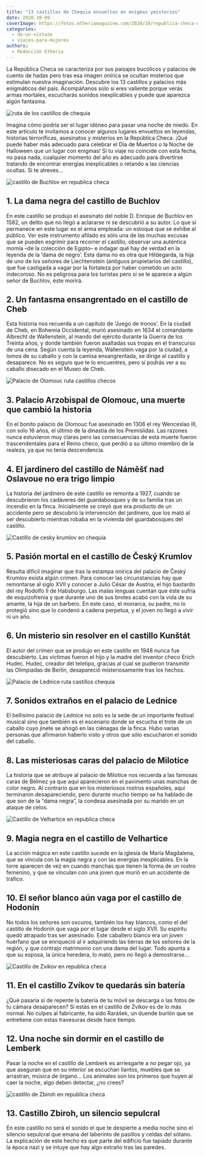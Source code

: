 ```yaml
---
title: "13 castillos de Chequia envueltos en enigmas ymisterios"
date: 2020-10-09
coverImage: https://fotos.etheriamagazine.com/2020/10/republica-checa-cesky-krumlov.jpg
categories: 
  - de-un-vistazo
  - viajes-para-mujeres
authors: 
  - Redacción Etheria
---
```


La República Checa se caracteriza por sus paisajes bucólicos y palacios de cuento de hadas pero tras esa imagen onírica se ocultan misterios que estimulan nuestra imaginación. Descubre los 13 castillos y palacios más enigmáticos del país. Acompáñanos solo si eres valiente porque verás armas mortales, escucharás sonidos inexplicables y puede que aparezca algún fantasma.

![ruta de los castillos de chequia](https://fotos.etheriamagazine.com/2020/10/cesky-krumlov.jpg "Bruma misteriosa en Česky Krumlov. © Ales Motejl")

Imagina cómo podría ser el lugar idóneo para pasar una noche de miedo. En este artículo 
te invitamos a conocer algunos lugares envueltos en leyendas, historias terroríficas, 
asesinatos y misterios en la República Checa. ¡Qué puede haber más adecuado para 
celebrar el Día de Muertos o la Noche de Halloween que un lugar con enigmas! Si tu viaje 
no coincide con esta fecha, no pasa nada, cualquier momento del año es adecuado para 
divertirse tratando de encontrar energías inexplicables o retando a las ciencias 
ocultas. Si te atreves... 

![castillo de Buchlov en republica checa](https://fotos.etheriamagazine.com/2020/10/republica-checa-castillo-Buchlov.jpg "Castillo de Buchlov. © Libor Svácek")

## 1\. La dama negra del castillo de Buchlov

En este castillo se produjo el asesinato del noble D. Enrique de Buchlov en 1582, un 
delito que no llegó a aclararse ni se descubrió a su autor. Lo que sí permanece en este 
lugar es el arma empleada: un estoque que se exhibe al público. Ver este instrumento 
afilado es sólo una de las muchas excusas que se pueden esgrimir para recorrer el 
castillo, observar una auténtica momia –de la colección de Egipto– e indagar qué hay de 
verdad en la leyenda de la ‘dama de negro’. Esta dama no es otra que Hildegarda, la hija 
de uno de los señores de Liechtenstein (antiguos propietarios del castillo), que fue 
castigada a vagar por la fortaleza por haber cometido un acto indecoroso. No es 
peligrosa para los turistas pero si se le aparece a algún señor de Buchlov, éste morirá. 

## 2\. Un fantasma ensangrentado en el castillo de Cheb

Esta historia nos recuerda a un capítulo de ‘Juego de tronos’. En la ciudad de Cheb, en 
Bohemia Occidental, murió asesinado en 1634 el comandante Albrecht de Wallenstein, al 
mando del ejército durante la Guerra de los Treinta años, y donde también fueron 
asaltadas sus tropas en el transcurso de una cena. Según cuenta la leyenda, Wallenstein 
vaga por la ciudad, a lomos de su caballo y con la camisa ensangrentada, se dirige al 
castillo y desaparece. No es seguro que te lo encuentres, pero sí podrás ver a su 
caballo disecado en el Museo de Cheb. 

![Palacio de Olomouc ruta castillos checos](https://fotos.etheriamagazine.com/2020/10/republica-checa-palacio-Olomouc.jpg "Palacio de Olomouc. © Libor Svácek")

## 3\. Palacio Arzobispal de Olomouc, una muerte que cambió la historia

En el bonito palacio de Olomouc fue asesinado en 1306 el rey Wenceslao III, con solo 16 
años, el último de la dinastía de los Premislidas. Las razones nunca estuvieron muy 
claras pero las consecuencias de esta muerte fueron trascendentales para el Reino checo, 
que perdió a su último miembro de la realeza, ya que no tenía descendencia. 

## 4\. El jardinero del castillo de Námĕšť nad Oslavoue no era trigo limpio

La historia del jardinero de este castillo se remonta a 1927, cuando se descubrieron los 
cadáveres del guardabosques y de su familia tras un incendio en la finca. Inicialmente 
se creyó que era producto de un accidente pero se descubrió la intervención del 
jardinero, que los mató al ser descubierto mientras robaba en la vivienda del 
guardabosques del castillo. 

![Castillo de cesky krumlov en chequia](https://fotos.etheriamagazine.com/2020/10/republica-checa-cesky-krumlov.jpg "Castillo de Český Krumlov. © Ales Motejl")

## 5\. Pasión mortal en el castillo de Český Krumlov

Resulta difícil imaginar que tras la estampa onírica del palacio de Český Krumlov exista 
algún crimen. Para conocer las circunstancias hay que remontarse al siglo XVII y conocer 
a Julio César de Austria, el hijo bastardo del rey Rodolfo II de Habsburgo. Las malas 
lenguas cuentan que éste sufría de esquizofrenia y que durante uno de sus brotes acabó 
con la vida de su amante, la hija de un barbero. En este caso, el monarca, su padre, no 
lo protegió sino que lo condenó a cadena perpetua, y el joven no llegó a vivir ni un 
año. 

## 6\. Un misterio sin resolver en el castillo Kunštát

El autor del crimen que se produjo en este castillo en 1948 nunca fue descubierto. Las 
víctimas fueron el hijo y la madre del inventor checo Erich Hudec. Hudec, creador del 
teletipo, gracias al cual se pudieron transmitir las Olimpiadas de Berlín, desapareció 
misteriosamente tras los hechos. 

![Palacio de Lednice ruta castillos chequia](https://fotos.etheriamagazine.com/2020/10/republica-checa-castillo-Lednice.jpg "Palacio de Lednice. © Ladislav Renner")

## 7\. Sonidos extraños en el palacio de Lednice

El bellísimo palacio de Lednice no solo es la sede de un importante festival musical 
sino que también es el escenario donde se escucha el trote de un caballo cuyo jinete se 
ahogó en las ciénagas de la finca. Hubo varias personas que afirmaron haberlo visto y 
otros que sólo escucharon el sonido del caballo. 

## 8\. Las misteriosas caras del palacio de Milotice

La historia que se atribuye al palacio de Milotice nos recuerda a las famosas caras de 
Bélmez ya que aquí aparecieron en el pavimento unas manchas de color negro. Al contrario 
que en los misteriosos rostros españoles, aquí terminaron desapareciendo, pero durante 
mucho tiempo se ha hablado de que son de la “dama negra”, la condesa asesinada por su 
marido en un ataque de celos. 

![Castillo de Velhartice en republica checa](https://fotos.etheriamagazine.com/2020/10/republica-checa-castilo-Velhartice.jpg "Castillo de Velhartice. © Pavel Ouředník")

## 9\. Magia negra en el castillo de Velhartice

La acción mágica en este castillo sucede en la iglesia de María Magdalena, que se 
vincula con la magia negra y con las energías inexplicables. En la torre aparecen de vez 
en cuando manchas que tienen la forma de un rostro femenino, y que se vinculan con una 
joven que murió en un accidente de tráfico. 

## 10\. El señor blanco aún vaga por el castillo de Hodonín

No todos los señores son oscuros, también los hay blancos, como el del castillo de 
Hodonín que vaga por el lugar desde el siglo XVII. Su espíritu quedó atrapado tras ser 
asesinado. Este caballero blanco era un joven huérfano que se enriqueció al ir 
adquiriendo las tierras de los señores de la región, y que contrajo matrimonio con una 
dama del lugar. Todo apunta a que su esposa, la única heredera, lo mató, pero no llegó a 
demostrarse... 

![Castillo de Zvikov en republica checa](https://fotos.etheriamagazine.com/2020/10/republica-checa-castillo-Zvikov.jpg "Castillo de Zvikov. © Libor Svácek")

## 11\. En el castillo Zvíkov te quedarás sin batería

¿Qué pasaría si de repente la batería de tu móvil se descarga o las fotos de tu cámara 
desaparecen? Si estás en el castillo de Zvíkov es de lo más normal. No culpes al 
fabricante, ha sido Rarášek, un duende burlón que se entretiene con estas travesuras 
desde hace tiempo. 

## 12\. Una noche sin dormir en el castillo de Lemberk

Pasar la noche en el castillo de Lemberk es arriesgarte a no pegar ojo, ya que aseguran 
que en su interior se escuchan llantos, muebles que se arrastran, música de órgano... 
Los animales son los primeros que huyen al caer la noche, algo deben detectar, ¿no 
crees? 

![castillo de Zbiroh en republica checa](https://fotos.etheriamagazine.com/2020/10/republica-checa-castillo-Zbiroh.jpg "Castillo de Zbiroh. © Jiri Jiousek")

## 13\. Castillo Zbiroh, un silencio sepulcral

En este castillo no será el sonido el que te despierte a media noche sino el silencio 
sepulcral que emana del laberinto de pasillos y celdas del sótano. La explicación de 
este hecho es que parte del edificio fue tapiado durante la época nazi y se intuye que 
hay algo extraño tras las paredes.
